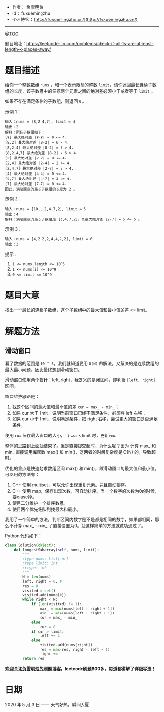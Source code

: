 - 作者：    负雪明烛
- id：      fuxuemingzhu
- 个人博客：[http://fuxuemingzhu.cn/](http://fuxuemingzhu.cn/)

---
@[TOC](目录)


题目地址：https://leetcode-cn.com/problems/check-if-all-1s-are-at-least-length-k-places-away/


# 题目描述

给你一个整数数组 `nums` ，和一个表示限制的整数 `limit`，请你返回最长连续子数组的长度，该子数组中的任意两个元素之间的绝对差必须小于或者等于 `limit` 。

如果不存在满足条件的子数组，则返回 `0` 。
 

示例 1：

    输入：nums = [8,2,4,7], limit = 4
    输出：2 
    解释：所有子数组如下：
    [8] 最大绝对差 |8-8| = 0 <= 4.
    [8,2] 最大绝对差 |8-2| = 6 > 4. 
    [8,2,4] 最大绝对差 |8-2| = 6 > 4.
    [8,2,4,7] 最大绝对差 |8-2| = 6 > 4.
    [2] 最大绝对差 |2-2| = 0 <= 4.
    [2,4] 最大绝对差 |2-4| = 2 <= 4.
    [2,4,7] 最大绝对差 |2-7| = 5 > 4.
    [4] 最大绝对差 |4-4| = 0 <= 4.
    [4,7] 最大绝对差 |4-7| = 3 <= 4.
    [7] 最大绝对差 |7-7| = 0 <= 4. 
    因此，满足题意的最长子数组的长度为 2 。

示例 2：

    输入：nums = [10,1,2,4,7,2], limit = 5
    输出：4 
    解释：满足题意的最长子数组是 [2,4,7,2]，其最大绝对差 |2-7| = 5 <= 5 。

示例 3：

    输入：nums = [4,2,2,2,4,4,2,2], limit = 0
    输出：3
 

提示：

1. `1 <= nums.length <= 10^5`
1. `1 <= nums[i] <= 10^9`
1. `0 <= limit <= 10^9`



# 题目大意

找出一个最长的连续子数组，这个子数组中的最大值和最小值的差 <= limit。

# 解题方法

## 滑动窗口

看了数据的范围是 `10 ^ 5`，我们就知道要用 `O(N)` 的解法，又解决的是连续数组的最大最小问题，因此最终想到滑动窗口。

滑动窗口使用两个指针：left, right，我定义的是闭区间，即判断 `[left, right]`区间。

窗口维护思路是：

1. 找这个区间的最大值和最小值的差 `cur = max_ - min_`；
2. 如果 cur 大于 limit，说明当前窗口已经不满足条件，必须将 left 右移；
3. 如果 cur 小于 limit，说明满足条件，把 right 右移，尝试更大的窗口是否满足条件。

使用 res 保存最大窗口的大小，当 cur < limit 时，更新res.

整体的思路到上面就结束了。但是直接提交超时，为什么呢？因为 计算 max_ 和 min_ 直接调用库函数 max() 和 min()，这两者的时间复杂度是 O(N) 的，导致超时。

优化的重点是快速地求数组区间 max() 和 min()，即滑动窗口的最大值和最小值。可以用的方法有：
1. C++ 使用 multiset，可以允许出现重复元素。并且自动排序。
2. C++ 使用 map，保存出现次数，可自动排序。当一个数字的次数为0的时候，要erase掉。
3. 使用二分维护一个排序数组。
4. 使用两个优先级队列找最大和最小。

我用了一个简单的方法，判断区间内数字是不是都是相同的数字，如果都相同，那么不计算 max_ - min_ 了直接设置为0。就这样简单的方法就成功通过了。

Python 代码如下：

```python
class Solution(object):
    def longestSubarray(self, nums, limit):
        """
        :type nums: List[int]
        :type limit: int
        :rtype: int
        """
        N = len(nums)
        left, right = 0, 0
        res = 0
        visited = set()
        visited.add(nums[0])
        while right < N:
            if (len(visited) != 1):
                max_ = max(nums[left : right + 1])
                min_ = min(nums[left : right + 1])
                cur = max_ - min_
            else:
                cur = 0
            if cur > limit:
                left += 1
            else:
                visited.add(nums[right])
                res = max(res, right - left + 1)
                right += 1
        return res
```

**欢迎关注[负雪明烛的刷题博客](https://blog.csdn.net/fuxuemingzhu)，leetcode刷题800多，每道都讲解了详细写法！**

# 日期

2020 年 5 月 3 日 —— 天气好热，瞬间入夏


  [1]: https://assets.leetcode-cn.com/aliyun-lc-upload/uploads/2020/05/03/sample_1_1791.png
  [2]: https://assets.leetcode-cn.com/aliyun-lc-upload/uploads/2020/05/03/sample_2_1791.png
